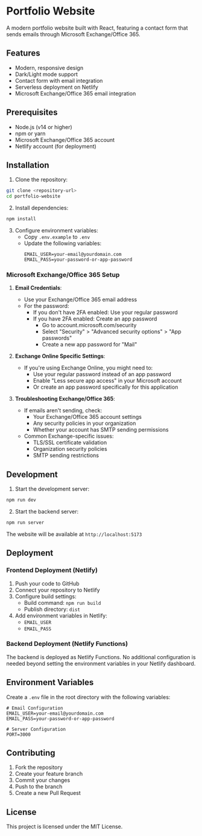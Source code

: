 # Portfolio Website

A modern portfolio website built with React, featuring a contact form that sends emails through Microsoft Exchange/Office 365.

## Features

- Modern, responsive design
- Dark/Light mode support
- Contact form with email integration
- Serverless deployment on Netlify
- Microsoft Exchange/Office 365 email integration

## Prerequisites

- Node.js (v14 or higher)
- npm or yarn
- Microsoft Exchange/Office 365 account
- Netlify account (for deployment)

## Installation

1. Clone the repository:
```bash
git clone <repository-url>
cd portfolio-website
```

2. Install dependencies:
```bash
npm install
```

3. Configure environment variables:
   - Copy `.env.example` to `.env`
   - Update the following variables:
     ```
     EMAIL_USER=your-email@yourdomain.com
     EMAIL_PASS=your-password-or-app-password
     ```

### Microsoft Exchange/Office 365 Setup

1. **Email Credentials**:
   - Use your Exchange/Office 365 email address
   - For the password:
     - If you don't have 2FA enabled: Use your regular password
     - If you have 2FA enabled: Create an app password
       - Go to account.microsoft.com/security
       - Select "Security" > "Advanced security options" > "App passwords"
       - Create a new app password for "Mail"

2. **Exchange Online Specific Settings**:
   - If you're using Exchange Online, you might need to:
     - Use your regular password instead of an app password
     - Enable "Less secure app access" in your Microsoft account
     - Or create an app password specifically for this application

3. **Troubleshooting Exchange/Office 365**:
   - If emails aren't sending, check:
     - Your Exchange/Office 365 account settings
     - Any security policies in your organization
     - Whether your account has SMTP sending permissions
   - Common Exchange-specific issues:
     - TLS/SSL certificate validation
     - Organization security policies
     - SMTP sending restrictions

## Development

1. Start the development server:
```bash
npm run dev
```

2. Start the backend server:
```bash
npm run server
```

The website will be available at `http://localhost:5173`

## Deployment

### Frontend Deployment (Netlify)

1. Push your code to GitHub
2. Connect your repository to Netlify
3. Configure build settings:
   - Build command: `npm run build`
   - Publish directory: `dist`
4. Add environment variables in Netlify:
   - `EMAIL_USER`
   - `EMAIL_PASS`

### Backend Deployment (Netlify Functions)

The backend is deployed as Netlify Functions. No additional configuration is needed beyond setting the environment variables in your Netlify dashboard.

## Environment Variables

Create a `.env` file in the root directory with the following variables:

```env
# Email Configuration
EMAIL_USER=your-email@yourdomain.com
EMAIL_PASS=your-password-or-app-password

# Server Configuration
PORT=3000
```

## Contributing

1. Fork the repository
2. Create your feature branch
3. Commit your changes
4. Push to the branch
5. Create a new Pull Request

## License

This project is licensed under the MIT License. 